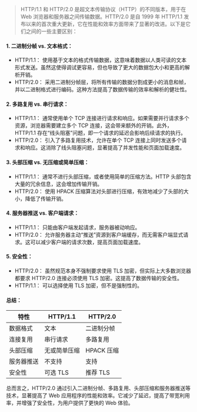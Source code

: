 > HTTP/1.1 和 HTTP/2.0 是超文本传输协议（HTTP）的不同版本，用于在 Web 浏览器和服务器之间传输数据。HTTP/2.0 是自 1999 年 HTTP/1.1 发布以来的首次重大更新，它在性能和效率方面带来了显著的改进。以下是它们之间的一些主要区别：

#### 1. 二进制分帧 vs. 文本格式：

- HTTP/1.1： 使用基于文本的格式传输数据，这意味着数据以人类可读的文本形式发送。虽然这使得调试更容易，但也导致了更大的数据包大小和更高的解析开销。
- HTTP/2.0： 采用二进制分帧层，将所有传输的数据分割成更小的消息和帧，并以二进制格式进行编码。这种方法提高了数据传输的效率和解析的健壮性。

#### 2. 多路复用 vs. 串行请求：

- HTTP/1.1： 通常使用单个 TCP 连接进行请求和响应。如果需要并行请求多个资源，浏览器需要建立多个 TCP 连接，这会带来额外的开销。此外，HTTP/1.1 存在“线头阻塞”问题，即一个请求的延迟会影响后续请求的执行。
- HTTP/2.0： 引入了多路复用技术，允许在单个 TCP 连接上同时发送多个请求和响应。这消除了线头阻塞问题，显著提高了并发性能和页面加载速度。

#### 3. 头部压缩 vs. 无压缩或简单压缩：

- HTTP/1.1： 通常不进行头部压缩，或者使用简单的压缩方法。HTTP 头部包含大量的冗余信息，这会增加传输开销。
- HTTP/2.0： 使用 HPACK 压缩算法对头部进行压缩，有效地减少了头部的大小，降低了传输开销。

#### 4. 服务器推送 vs. 客户端请求：

- HTTP/1.1： 只能由客户端发起请求，服务器被动响应。
- HTTP/2.0： 允许服务器主动“推送”资源到客户端缓存，而无需客户端显式请求。这可以减少客户端的请求次数，提高页面加载速度。

#### 5. 安全性：

- HTTP/2.0： 虽然规范本身不强制要求使用 TLS 加密，但实际上大多数浏览器都要求 HTTP/2.0 连接必须使用 TLS 加密。这提高了数据传输的安全性。
- HTTP/1.1： 可以选择使用 TLS 加密，但不是强制性的。

#### 总结：

| 特性       | HTTP/1.1     | HTTP/2.0   |
| ---------- | ------------ | ---------- |
| 数据格式   | 文本         | 二进制分帧 |
| 连接复用   | 串行请求     | 多路复用   |
| 头部压缩   | 无或简单压缩 | HPACK 压缩 |
| 服务器推送 | 不支持       | 支持       |
| 安全性     | 可选 TLS     | 推荐 TLS   |

总而言之，HTTP/2.0 通过引入二进制分帧、多路复用、头部压缩和服务器推送等技术，显著提高了 Web 应用程序的性能和效率。它减少了延迟，提高了带宽利用率，并增强了安全性，为用户提供了更快的 Web 体验。
